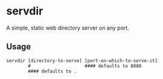 # servdir

A simple, static web directory server on any port.

## Usage
    servdir [directory-to-serve] [port-on-which-to-serve-it]
            #                    #### defaults to 8080
            #### defaults to .


